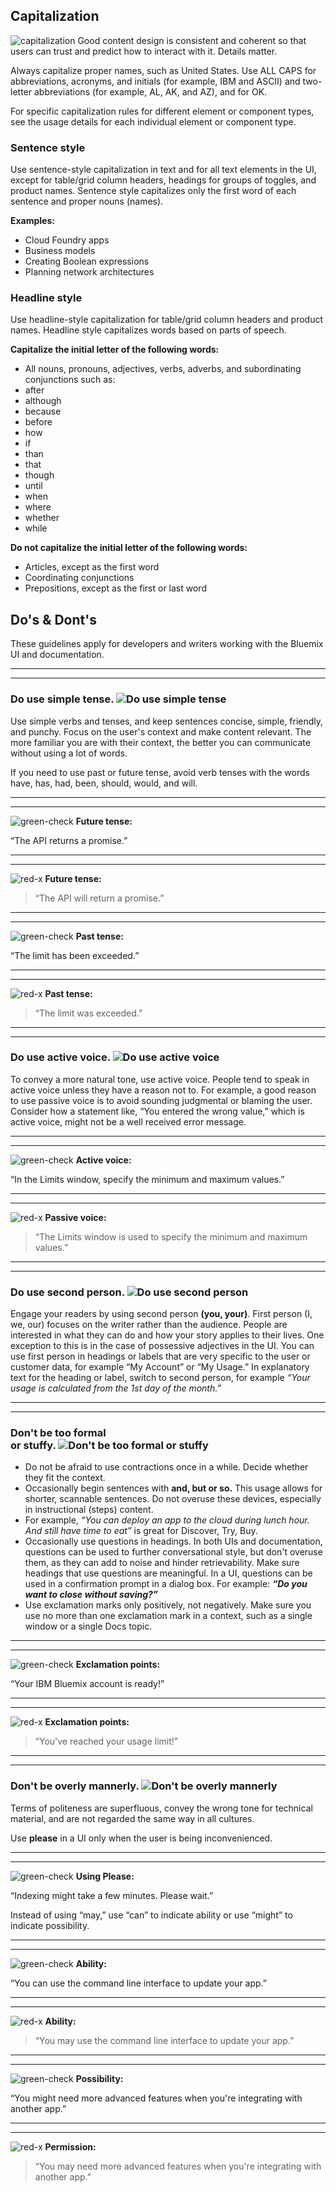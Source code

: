 ## Capitalization

<img alt="capitalization" src="images/content-guidelines-6.png" class="content-page__cap-letter" />
Good content design is consistent and coherent so that users can trust and predict how to interact with it. Details matter.

Always capitalize proper names, such as United States. Use ALL CAPS for abbreviations, acronyms, and initials (for example, IBM and ASCII) and two-letter abbreviations (for example, AL, AK, and AZ), and for OK.

For specific capitalization rules for different element or component types, see the usage details for each individual element or component type.

### Sentence style
Use sentence-style capitalization in text and for all text elements in the UI, except for table/grid column headers, headings for groups of toggles, and product names. Sentence style capitalizes only the first word of each sentence and proper nouns (names).

**Examples:**

* Cloud Foundry apps
* Business models
* Creating Boolean expressions
* Planning network architectures


### Headline style
Use headline-style capitalization for table/grid column headers and product names. Headline style capitalizes words based on parts of speech.

**Capitalize the initial letter of the following words:**

* All nouns, pronouns, adjectives, verbs, adverbs, and subordinating conjunctions such as:
* after
* although
* because
* before
* how
* if
* than
* that
* though
* until
* when
* where
* whether
* while

**Do not capitalize the initial letter of the following words:**

* Articles, except as the first word
* Coordinating conjunctions
* Prepositions, except as the first or last word

## Do's & Dont's
These guidelines apply for developers and writers working with the Bluemix UI and documentation.

---
***
### **Do use simple tense.** ![Do use simple tense](images/content-guidelines-1.png)

Use simple verbs and tenses, and keep sentences concise, simple, friendly, and punchy. Focus on the user's context and make content relevant. The more familiar you are with their context, the better you can communicate without using a lot of words.

If you need to use past or future tense, avoid verb tenses with the words have, has, had, been, should, would, and will.

---
***
![green-check](images/green-check.png)
**Future tense:**

“The API returns a promise.”

---
***
![red-x](images/red-x.png)
**Future tense:**

> “The API will return a promise.”

---
***
![green-check](images/green-check.png)
**Past tense:**

“The limit has been exceeded.”

---
***
![red-x](images/red-x.png)
**Past tense:**

> “The limit was exceeded.”

---
***
### **Do use active voice.** ![Do use active voice](images/content-guidelines-2.png)

To convey a more natural tone, use active voice. People tend to speak in active voice unless they have a reason not to. For example, a good reason to use passive voice is to avoid sounding judgmental or blaming the user. Consider how a statement like, “You entered the wrong value,” which is active voice, might not be a well received error message.

---
***
![green-check](images/green-check.png)
**Active voice:**

“In the Limits window, specify the minimum and maximum values.”

---
***
![red-x](images/red-x.png)
**Passive voice:**

> “The Limits window is used to specify the minimum and maximum values.”

---
***
### **Do use second person.** ![Do use second person](images/content-guidelines-3.png)

Engage your readers by using second person **(you, your)**. First person (I, we, our) focuses on the writer rather than the audience. People are interested in what they can do and how your story applies to their lives.
One exception to this is in the case of possessive adjectives in the UI. You can use first person in headings or labels that are very specific to the user or customer data, for example “My Account” or “My Usage.” In explanatory text for the heading or label, switch to second person, for example _“Your usage is calculated from the 1st day of the month.”_

---
***
### **Don't be too formal <br> or stuffy.** ![Don't be too formal or stuffy](images/content-guidelines-4.png)

* Do not be afraid to use contractions once in a while. Decide whether they fit the context.
* Occasionally begin sentences with **and, but or so.** This usage allows for shorter, scannable sentences. Do not overuse these devices, especially in instructional (steps) content.
* For example, _“You can deploy an app to the cloud during lunch hour. And still have time to eat”_ is great for Discover, Try, Buy.
* Occasionally use questions in headings. In both UIs and documentation, questions can be used to further conversational style, but don't overuse them, as they can add to noise and hinder retrievability. Make sure headings that use questions are meaningful. In a UI, questions can be used in a confirmation prompt in a dialog box. For example: **_“Do you want to close without saving?”_**
* Use exclamation marks only positively, not negatively. Make sure you use no more than one exclamation mark in a context, such as a single window or a single Docs topic.

---
***
![green-check](images/green-check.png)
**Exclamation points:**

“Your IBM Bluemix account is ready!”

---
***
![red-x](images/red-x.png)
**Exclamation points:**

> “You've reached your usage limit!”

---
***
### **Don't be overly mannerly.** ![Don't be overly mannerly](images/content-guidelines-5.png)
 
Terms of politeness are superfluous, convey the wrong tone for technical material, and are not regarded the same way in all cultures.

Use **please** in a UI only when the user is being inconvenienced.

---
***
![green-check](images/green-check.png)
**Using Please:**

“Indexing might take a few minutes. Please wait.”

Instead of using “may,” use “can” to indicate ability or use “might” to indicate possibility.

---
***
![green-check](images/green-check.png)
**Ability:**

“You can use the command line interface to update your app.”

---
***
![red-x](images/red-x.png)
**Ability:**

> “You may use the command line interface to update your app.”

---
***
![green-check](images/green-check.png)
**Possibility:**

“You might need more advanced features when you're integrating with another app.”

---
***
![red-x](images/red-x.png)
**Permission:**

> “You may need more advanced features when you're integrating with another app.”




